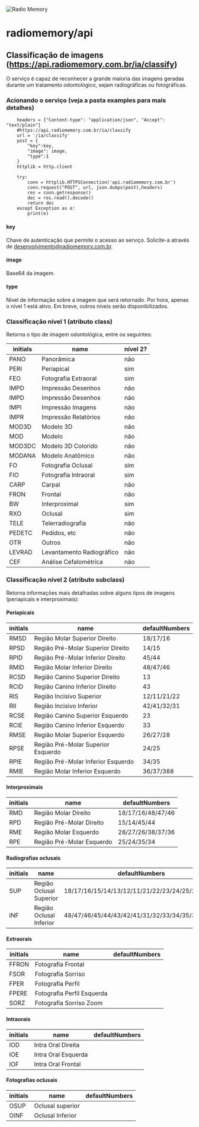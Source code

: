 ![Radio Memory](https://radiomemory.com.br/wp-content/uploads/2020/02/logo-site-com-borda.png)
# radiomemory/api

## Classificação de imagens (https://api.radiomemory.com.br/ia/classify)
O serviço é capaz de reconhecer a grande maioria das imagens geradas durante um tratamento odontológico, sejam radiográficas ou fotográficas.

### Acionando o serviço (veja a pasta examples para mais detalhes)

```
    headers = {"Content-type": "application/json", "Accept": "text/plain"}
    #https://api.radiomemory.com.br/ia/classify
    url = '/ia/classify'
    post = {
        "key":key,
        "image": image,
        "type":1
    }
    httplib = http.client

    try:
        conn = httplib.HTTPSConnection('api.radiomemory.com.br')
        conn.request("POST", url, json.dumps(post),headers)
        res = conn.getresponse()
        dec = res.read().decode()
        return dec
    except Exception as e:
        print(e)
```
#### key
Chave de autenticação que permite o acesso ao serviço. Solicite-a através de desenvolvimento@radiomemory.com.br.
#### image
Base64 da imagem.
#### type
Nível de informação sobre a imagem que será retornado. Por hora, apenas o nível 1 está ativo. Em breve, outros níveis serão disponibilizados.

### Classificação nível 1 (atributo class)
Retorna o tipo de imagem odontológica, entre os seguintes:

initials|name|nível 2?
---|---|---
PANO|Panorâmica|não
PERI|Periapical|sim
FEO|Fotografia Extraoral|sim
IMPD|Impressão Desenhos|não
IMPD|Impressão Desenhos|não
IMPI|Impressão Imagens|não
IMPR|Impressão Relatórios|não
MOD3D|Modelo 3D|não
MOD|Modelo|não
MOD3DC|Modelo 3D Colorido|não
MODANA|Modelo Anatômico|não
FO|Fotografia Oclusal|sim
FIO|Fotografia Intraoral|sim
CARP|Carpal|não
FRON|Frontal|não
BW|Interproximal|sim
RXO|Oclusal|sim
TELE|Telerradiografia|não
PEDETC|Pedidos, etc|não
OTR|Outros|não
LEVRAD|Levantamento Radiográfico|não
CEF|Análise Cefalométrica|não

### Classificação nível 2 (atributo subclass)
Retorna informações mais detalhadas sobre alguns tipos de imagens (periapicais e interproximais):
#### Periapicais
initials|name|defaultNumbers
---|---|---
RMSD|Região Molar Superior Direito|18/17/16
RPSD|Região Pré-Molar Superior Direito|14/15
RPID|Região Pré-Molar Inferior Direito|45/44
RMID|Região Molar Inferior Direito|48/47/46
RCSD|Região Canino Superior Direito|13
RCID|Região Canino Inferior Direito|43
RIS|Região Incisivo Superior|12/11/21/22
RII|Região Incisivo Inferior|42/41/32/31
RCSE|Região Canino Superior Esquerdo|23
RCIE|Região Canino Inferior Esquerdo|33
RMSE|Região Molar Superior Esquerdo|26/27/28
RPSE|Região Pré-Molar Superior Esquerdo|24/25
RPIE|Região Pré-Molar Inferior Esquerdo|34/35
RMIE|Região Molar Inferior Esquerdo|36/37/388
#### Interproximais
initials|name|defaultNumbers
---|---|---
RMD|Região Molar Direito|18/17/16/48/47/46
RPD|Região Pré-Molar Direito|15/14/45/44
RME|Região Molar Esquerdo|28/27/26/38/37/36
RPE|Região Pré-Molar Esquerdo|25/24/35/34
#### Radiografias oclusais
initials|name|defaultNumbers
---|---|---
SUP|Região Oclusal Superior|18/17/16/15/14/13/12/11/21/22/23/24/25/26/27/28
INF|Região Oclusal Inferior|48/47/46/45/44/43/42/41/31/32/33/34/35/36/37/38
#### Extraorais
initials|name|defaultNumbers
---|---|---
FFRON|Fotografia Frontal
FSOR|Fotografia Sorriso
FPER|Fotografia Perfil
FPERE|Fotografia Perfil Esquerda
SORZ|Fotografia Sorriso Zoom
#### Intraorais
initials|name|defaultNumbers
---|---|---
IOD|Intra Oral Direita
IOE|Intra Oral Esquerda
IOF|Intra Oral Frontal
#### Fotografias oclusais
initials|name|defaultNumbers
---|---|---
OSUP|Oclusal superior
OINF|Oclusal Inferior
